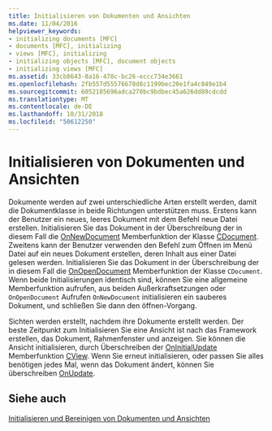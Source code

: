 ```yaml
---
title: Initialisieren von Dokumenten und Ansichten
ms.date: 11/04/2016
helpviewer_keywords:
- initializing documents [MFC]
- documents [MFC], initializing
- views [MFC], initializing
- initializing objects [MFC], document objects
- initializing views [MFC]
ms.assetid: 33cb8643-8a16-478c-bc26-eccc734e3661
ms.openlocfilehash: 2fb557d55576678d8c1199bec20e1fa4c849e1b4
ms.sourcegitcommit: 6052185696adca270bc9bdbec45a626dd89cdcdd
ms.translationtype: MT
ms.contentlocale: de-DE
ms.lasthandoff: 10/31/2018
ms.locfileid: "50612250"
---
```

# <a name="initializing-documents-and-views"></a>Initialisieren von Dokumenten und Ansichten

Dokumente werden auf zwei unterschiedliche Arten erstellt werden, damit die Dokumentklasse in beide Richtungen unterstützen muss. Erstens kann der Benutzer ein neues, leeres Dokument mit dem Befehl neue Datei erstellen. Initialisieren Sie das Dokument in der Überschreibung der in diesem Fall die [OnNewDocument](../mfc/reference/cdocument-class.md#onnewdocument) Memberfunktion der Klasse [CDocument](../mfc/reference/cdocument-class.md). Zweitens kann der Benutzer verwenden den Befehl zum Öffnen im Menü Datei auf ein neues Dokument erstellen, deren Inhalt aus einer Datei gelesen werden. Initialisieren Sie das Dokument in der Überschreibung der in diesem Fall die [OnOpenDocument](../mfc/reference/cdocument-class.md#onopendocument) Memberfunktion der Klasse `CDocument`. Wenn beide Initialisierungen identisch sind, können Sie eine allgemeine Memberfunktion aufrufen, aus beiden Außerkraftsetzungen oder `OnOpenDocument` Aufrufen `OnNewDocument` initialisieren ein sauberes Dokument, und schließen Sie dann den öffnen-Vorgang.

Sichten werden erstellt, nachdem ihre Dokumente erstellt werden. Der beste Zeitpunkt zum Initialisieren Sie eine Ansicht ist nach das Framework erstellen, das Dokument, Rahmenfenster und anzeigen. Sie können die Ansicht initialisieren, durch Überschreiben der [OnInitialUpdate](../mfc/reference/cview-class.md#oninitialupdate) Memberfunktion [CView](../mfc/reference/cview-class.md). Wenn Sie erneut initialisieren, oder passen Sie alles benötigen jedes Mal, wenn das Dokument ändert, können Sie überschreiben [OnUpdate](../mfc/reference/cview-class.md#onupdate).

## <a name="see-also"></a>Siehe auch

[Initialisieren und Bereinigen von Dokumenten und Ansichten](../mfc/initializing-and-cleaning-up-documents-and-views.md)


